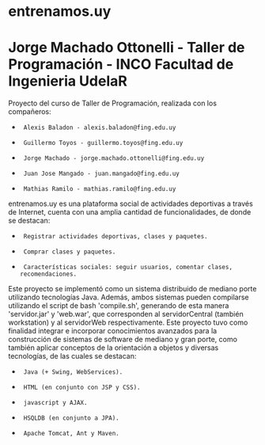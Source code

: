 # entrenamos.uy
# Jorge Machado Ottonelli - Taller de Programación - INCO Facultad de Ingenieria UdelaR

Proyecto del curso de Taller de Programación, realizada con los compañeros:
 *      Alexis Baladon - alexis.baladon@fing.edu.uy
 *      Guillermo Toyos - guillermo.toyos@fing.edu.uy
 *      Jorge Machado - jorge.machado.ottonelli@fing.edu.uy
 *      Juan Jose Mangado - juan.mangado@fing.edu.uy
 *      Mathias Ramilo - mathias.ramilo@fing.edu.uy

entrenamos.uy es una plataforma social de actividades deportivas a través de Internet, cuenta con una amplia cantidad de
  funcionalidades, de donde se destacan:
 *      Registrar actividades deportivas, clases y paquetes.
 *      Comprar clases y paquetes.
 *      Características sociales: seguir usuarios, comentar clases, recomendaciones.
Este proyecto se implementó como un sistema distribuido de mediano porte utilizando tecnologías Java. Además, ambos 
  sistemas pueden compilarse utilizando el script de bash 'compile.sh', generando de esta manera 'servidor.jar' y 
  'web.war', que corresponden al servidorCentral (también workstation) y al servidorWeb respectivamente.
Este proyecto tuvo como finalidad integrar e incorporar conocimientos avanzados para la construcción de sistemas 
  de software de mediano y gran porte, como también aplicar conceptos de la orientación a objetos y diversas tecnologías,
  de las cuales se destacan:
 *      Java (+ Swing, WebServices).
 *      HTML (en conjunto con JSP y CSS).
 *      javascript y AJAX.
 *      HSQLDB (en conjunto a JPA).
 *      Apache Tomcat, Ant y Maven.

